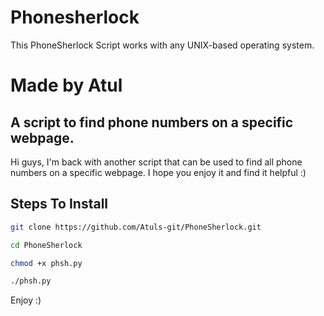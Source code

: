# Phonesherlock

This PhoneSherlock Script works with any UNIX-based operating system.

# Made by Atul

## A script to find phone numbers on a specific webpage.

Hi guys, I'm back with another script that can be used to find all phone numbers on a specific webpage. I hope you enjoy it and find it helpful :)

## Steps To Install

```bash
git clone https://github.com/Atuls-git/PhoneSherlock.git
```
```bash
cd PhoneSherlock
```
```bash
chmod +x phsh.py
```
```bash
./phsh.py
```
Enjoy :)
